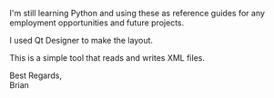 I'm still learning Python and using these as reference guides for any employment opportunities and future projects.

I used Qt Designer to make the layout.

This is a simple tool that reads and writes XML files.

Best Regards,<br/>
Brian
